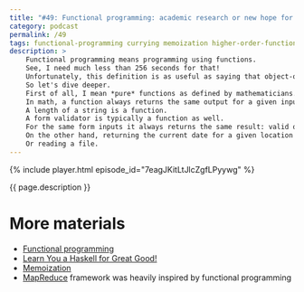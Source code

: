 ```yaml
---
title: "#49: Functional programming: academic research or new hope for the industry?"
category: podcast
permalink: /49
tags: functional-programming currying memoization higher-order-function monad lambda-expression map-reduce immutability
description: >
    Functional programming means programming using functions.
    See, I need much less than 256 seconds for that!
    Unfortunately, this definition is as useful as saying that object-oriented programming means programming with objects.
    So let's dive deeper.
    First of all, I mean *pure* functions as defined by mathematicians.
    In math, a function always returns the same output for a given input.
    A length of a string is a function.
    A form validator is typically a function as well.
    For the same form inputs it always returns the same result: valid or invalid.
    On the other hand, returning the current date for a given location is not a function.
    Or reading a file.
---
```


{% include player.html episode_id="7eagJKitLtJlcZgfLPyywg" %}

{{ page.description }}

<!--
There is another important distinction of what is a function.
It can't have visible side effects.
For example, registering a user saves that user to the database.
First of all, storing the same user for the second time may fail or return a different ID.
In both cases, the same input produces different output.
But there is one more subtle violation.
Changing the database may influence the results of other functions.
I hope you get the idea.

Being so strict about input and output has some surprising benefits.
First of all, _memoization_.
It's a fancy name for caching.
Because one input always returns the same output, caching is perfectly safe.
Secondly, immutability.
It's an important concept in functional programming.
Data structures and objects are never modified by any function.
So for example, a function adding a new element to a list actually creates a new list with one extra element.
This sounds insane and wasteful until you start writing concurrent programs.
Concurrency is so damn hard because we must synchronize changes between threads.
But if functions can't change the state and mutate any data, the biggest issue disappears!
Moreover, if input of one function is not dependent on the output of another function, we can run them concurrently!
Or even rearrange to better utilize resources.
By definition, it won't change the outcome of the program.
That's why functional programming is gaining popularity when building scalable systems.

OK, I barely scratched the surface of functional programming so far.
Another important concept is higher order functions.
Such a functions can take functions as arguments or return functions as a result.
This sounds like an inception, but it's actually quite useful.
A simple `sort` function that takes a comparator function and a list to sort.
It's a higher order function!
It can be even more meta.
What if you forget the second argument to the `sort` function?
Code doesn't compile?
What if I told you this is a valid technique in functional programming, known as _partial application_?
Calling `sort` with only the first argument returns a more specific `sort` function.
Taking a list as input with hardcoded comparator.
This is known as _currying_ and is a very powerful technique.

There are many more important concepts in functional programming.
For example lambda expressions, which are anonymous functions defined ad-hoc.
Or monads, which abstract away impure context in which the program runs.
Actually, handling the outside world (the input/output) is quite complex in pure functional languages.
But monads deserve a separate episode.

That's it, thanks for listening, bye!
-->

# More materials

* [Functional programming](https://en.wikipedia.org/wiki/Functional_programming)
* [Learn You a Haskell for Great Good!](http://learnyouahaskell.com/chapters)
* [Memoization](https://en.wikipedia.org/wiki/Memoization)
* [MapReduce](/11) framework was heavily inspired by functional programming
